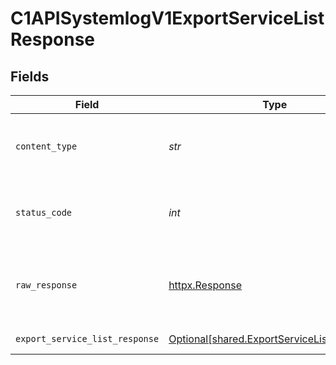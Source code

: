 # C1APISystemlogV1ExportServiceListResponse


## Fields

| Field                                                                                          | Type                                                                                           | Required                                                                                       | Description                                                                                    |
| ---------------------------------------------------------------------------------------------- | ---------------------------------------------------------------------------------------------- | ---------------------------------------------------------------------------------------------- | ---------------------------------------------------------------------------------------------- |
| `content_type`                                                                                 | *str*                                                                                          | :heavy_check_mark:                                                                             | HTTP response content type for this operation                                                  |
| `status_code`                                                                                  | *int*                                                                                          | :heavy_check_mark:                                                                             | HTTP response status code for this operation                                                   |
| `raw_response`                                                                                 | [httpx.Response](https://www.python-httpx.org/api/#response)                                   | :heavy_check_mark:                                                                             | Raw HTTP response; suitable for custom response parsing                                        |
| `export_service_list_response`                                                                 | [Optional[shared.ExportServiceListResponse]](../../models/shared/exportservicelistresponse.md) | :heavy_minus_sign:                                                                             | Successful response                                                                            |